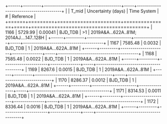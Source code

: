 +------+---------+----------------------+---------------+-----+----------------------------------------+
|      |   T_mid |   Uncertainty (days) | Time System   | #   | Reference                              |
+======+=========+======================+===============+=====+========================================+
| 1166 | 5729.99 |              0.00041 | BJD_TDB       | >1  | 2019A&A…622A..81M; 2014AJ....147..128H |
+------+---------+----------------------+---------------+-----+----------------------------------------+
| 1167 | 7585.48 |              0.0032  | BJD_TDB       | 1   | 2019A&A...622A..81M                    |
+------+---------+----------------------+---------------+-----+----------------------------------------+
| 1168 | 7585.48 |              0.0022  | BJD_TDB       | 1   | 2019A&A...622A..81M                    |
+------+---------+----------------------+---------------+-----+----------------------------------------+
| 1169 | 8267.6  |              0.0015  | BJD_TDB       | 1   | 2019A&A...622A..81M                    |
+------+---------+----------------------+---------------+-----+----------------------------------------+
| 1170 | 8286.37 |              0.0012  | BJD_TDB       | 1   | 2019A&A...622A..81M                    |
+------+---------+----------------------+---------------+-----+----------------------------------------+
| 1171 | 8314.53 |              0.0011  | BJD_TDB       | 1   | 2019A&A...622A..81M                    |
+------+---------+----------------------+---------------+-----+----------------------------------------+
| 1172 | 8336.44 |              0.0016  | BJD_TDB       | 1   | 2019A&A...622A..81M                    |
+------+---------+----------------------+---------------+-----+----------------------------------------+